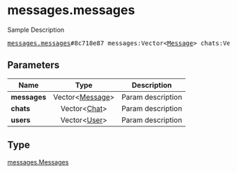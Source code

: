 # messages.messages

Sample Description

<pre>
<a href="../constructor/messages.messages.md">messages.messages</a>#8c718e87 messages:Vector&lt;<a href="../type/Message.md">Message</a>&gt; chats:Vector&lt;<a href="../type/Chat.md">Chat</a>&gt; users:Vector&lt;<a href="../type/User.md">User</a>&gt; = <a href="../type/messages.Messages.md">messages.Messages</a>;</pre>
## Parameters

| Name | Type | Description |
|------|:----:|-------------|
| **messages** | Vector&lt;<a href="../type/Message.md">Message</a>&gt; | Param description |
| **chats** | Vector&lt;<a href="../type/Chat.md">Chat</a>&gt; | Param description |
| **users** | Vector&lt;<a href="../type/User.md">User</a>&gt; | Param description |

## Type

<a href="../type/messages.Messages.md">messages.Messages</a>
